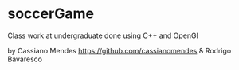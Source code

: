 # soccerGame
Class work at undergraduate done using C++ and OpenGl

by Cassiano Mendes https://github.com/cassianomendes & Rodrigo Bavaresco
